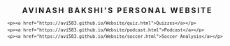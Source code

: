 <html lang="en"><head>
<meta charset="utf-8">
<meta name="viewport" content="width=device-width,user-scalable=yes">
	<link href="http://fonts.googleapis.com/css?family=Buda:light" rel="stylesheet" type="text/css">
<style type="text/css">
html{margin:0 auto;max-width:33em}
body{padding: 0 .5em 1em .5em}
h1{font-size:120%;font-weight:700;text-transform:uppercase;
letter-spacing:0.18em;padding:1em 0 0 0}
h2{font-size:115%}
h3{font-size:110%}
h4{font-size:105%l}
p{font-size:105%;line-height:1.5em;word-spacing:.15em}
pre{font-size:85%;line-height:1.3em}
ol{font-size:100%;line-height:1.5em;padding:0 0 0 1.75em}
ul{font-size:100%;line-height:1.5em}
.mono{max-width:10em}
a:link{color:#900;text-decoration:none}
a:visited {color:#900;text-decoration:none}
img{width:100% height:auto}
</style>
<title>Avinash Bakshi's Personal Website</title>
</head>
 <h1 align="center" >Avinash Bakshi's Personal Website</h1>
	
	<p><a href="https://avi583.github.io/Website/quiz.html">Quizzes</a></p>
	<p><a href="https://avi583.github.io/Website/podcast.html">Podcast</a></p>
	<p><a href="https://avi583.github.io/Website/soccer.html">Soccer Analysis</a></p>
